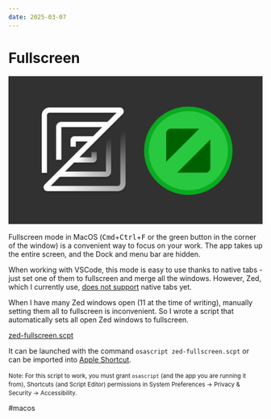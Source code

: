 ```yaml
---
date: 2025-03-07
---
```


# Fullscreen

![Promo](fullscreen.png)

Fullscreen mode in MacOS (<kbd>Cmd</kbd>+<kbd>Ctrl</kbd>+<kbd>F</kbd> or the green button in the corner of the window) is a convenient way to focus on your work.
The app takes up the entire screen, and the Dock and menu bar are hidden.

When working with VSCode, this mode is easy to use thanks to native tabs - just set one of them to fullscreen and merge all the windows.
However, Zed, which I currently use, [does not support](https://github.com/zed-industries/zed/issues/4948) native tabs yet.

When I have many Zed windows open (11 at the time of writing), manually setting them all to fullscreen is inconvenient.
So I wrote a script that automatically sets all open Zed windows to fullscreen.

[zed-fullscreen.scpt](https://gist.github.com/chuhlomin/58a5f569d1706a15439ab5f09465c642)

It can be launched with the command `osascript zed-fullscreen.scpt` or can be imported into [Apple Shortcut](https://www.icloud.com/shortcuts/5f8bfe286d8b47d3b9d442b3bf731cee).

<small>Note: For this script to work, you must grant `osascript` (and the app you are running it from), Shortcuts (and Script Editor) permissions in System Preferences → Privacy & Security → Accessibility.</small>

#macos
